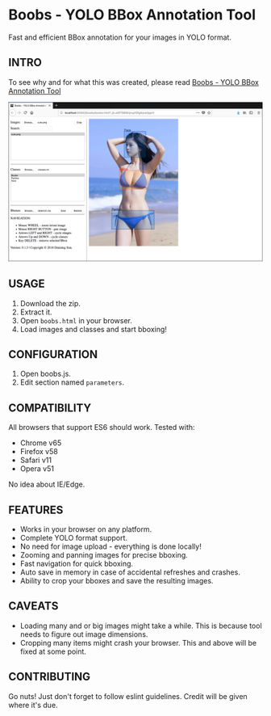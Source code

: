 # Boobs - YOLO BBox Annotation Tool
Fast and efficient BBox annotation for your images in YOLO format.

## INTRO
To see why and for what this was created, please read [Boobs - YOLO BBox Annotation Tool](https://medium.com/@drainingsun/boobs-yolo-bbox-annotation-tool-96fb765d0036)

![Sample](cute.png)

## USAGE
1. Download the zip.
2. Extract it.
3. Open `boobs.html` in your browser.
4. Load images and classes and start bboxing!

## CONFIGURATION
1. Open boobs.js.
2. Edit section named `parameters`.

## COMPATIBILITY
All browsers that support ES6 should work. Tested with:

* Chrome v65
* Firefox v58
* Safari v11
* Opera v51

No idea about IE/Edge.

## FEATURES
* Works in your browser on any platform.
* Complete YOLO format support.
* No need for image upload - everything is done locally!
* Zooming and panning images for precise bboxing.
* Fast navigation for quick bboxing.
* Auto save in memory in case of accidental refreshes and crashes.
* Ability to crop your bboxes and save the resulting images.

## CAVEATS
* Loading many and or big images might take a while. This is because tool needs to figure out image dimensions.  
* Cropping many items might crash your browser. This and above will be fixed at some point.

## CONTRIBUTING
Go nuts! Just don't forget to follow eslint guidelines. Credit will be given where it's due.